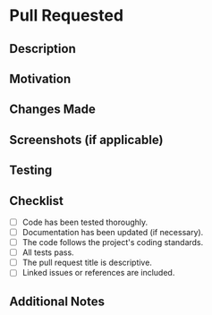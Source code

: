 # Pull Requested

## Description
<!-- Provide a brief description of the changes introduced by this pull request. -->

## Motivation
<!-- Explain the motivation behind these changes. Why are they necessary? -->

## Changes Made
<!-- List the specific changes and enhancements made by this pull request. -->

## Screenshots (if applicable)
<!-- If your changes affect the visual appearance or user interface, include screenshots or GIFs to demonstrate the changes. -->

## Testing
<!-- Describe the testing process, including any test cases or scenarios you've considered. -->

## Checklist
<!-- Ensure that all the following items are completed before submitting the pull request: -->

- [ ] Code has been tested thoroughly.
- [ ] Documentation has been updated (if necessary).
- [ ] The code follows the project's coding standards.
- [ ] All tests pass.
- [ ] The pull request title is descriptive.
- [ ] Linked issues or references are included.

## Additional Notes
<!-- Provide any additional information or context that may be relevant to reviewers. -->

<!-- Remember to assign reviewers and label the pull request appropriately before submitting. -->

